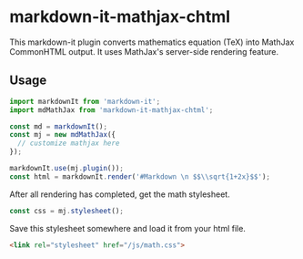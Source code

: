 # markdown-it-mathjax-chtml

This markdown-it plugin converts mathematics equation (TeX) into MathJax CommonHTML output. It uses MathJax's server-side rendering feature. 

## Usage

```js
import markdownIt from 'markdown-it';
import mdMathJax from 'markdown-it-mathjax-chtml';

const md = markdownIt();
const mj = new mdMathJax({
  // customize mathjax here
});

markdownIt.use(mj.plugin());
const html = markdownIt.render('#Markdown \n $$\\sqrt{1+2x}$$');
```

After all rendering has completed, get the math stylesheet.
```js
const css = mj.stylesheet();
```

Save this stylesheet somewhere and load it from your html file.

```html
<link rel="stylesheet" href="/js/math.css">
```
